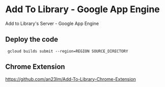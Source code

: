 # Add To Library - Google App Engine
Add to Library's Server - Google App Engine

## Deploy the code
` gcloud builds submit --region=REGION SOURCE_DIRECTORY`

## Chrome Extension
https://github.com/an23lm/Add-To-Library-Chrome-Extension
